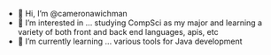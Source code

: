 - 👋 Hi, I’m @cameronawichman
- 👀 I’m interested in ... studying CompSci as my major and learning a variety of both front and back end languages, apis, etc
- 🌱 I’m currently learning ... various tools for Java development

<!---
cameronaw/cameronaw is a ✨ special ✨ repository because its `README.md` (this file) appears on your GitHub profile.
You can click the Preview link to take a look at your changes.
--->

